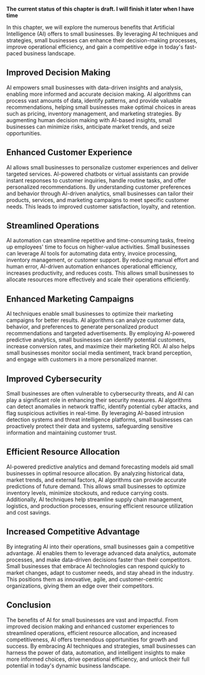 **The current status of this chapter is draft. I will finish it later when I have time**

In this chapter, we will explore the numerous benefits that Artificial Intelligence (AI) offers to small businesses. By leveraging AI techniques and strategies, small businesses can enhance their decision-making processes, improve operational efficiency, and gain a competitive edge in today's fast-paced business landscape.

Improved Decision Making
------------------------

AI empowers small businesses with data-driven insights and analysis, enabling more informed and accurate decision making. AI algorithms can process vast amounts of data, identify patterns, and provide valuable recommendations, helping small businesses make optimal choices in areas such as pricing, inventory management, and marketing strategies. By augmenting human decision making with AI-based insights, small businesses can minimize risks, anticipate market trends, and seize opportunities.

Enhanced Customer Experience
----------------------------

AI allows small businesses to personalize customer experiences and deliver targeted services. AI-powered chatbots or virtual assistants can provide instant responses to customer inquiries, handle routine tasks, and offer personalized recommendations. By understanding customer preferences and behavior through AI-driven analytics, small businesses can tailor their products, services, and marketing campaigns to meet specific customer needs. This leads to improved customer satisfaction, loyalty, and retention.

Streamlined Operations
----------------------

AI automation can streamline repetitive and time-consuming tasks, freeing up employees' time to focus on higher-value activities. Small businesses can leverage AI tools for automating data entry, invoice processing, inventory management, or customer support. By reducing manual effort and human error, AI-driven automation enhances operational efficiency, increases productivity, and reduces costs. This allows small businesses to allocate resources more effectively and scale their operations efficiently.

Enhanced Marketing Campaigns
----------------------------

AI techniques enable small businesses to optimize their marketing campaigns for better results. AI algorithms can analyze customer data, behavior, and preferences to generate personalized product recommendations and targeted advertisements. By employing AI-powered predictive analytics, small businesses can identify potential customers, increase conversion rates, and maximize their marketing ROI. AI also helps small businesses monitor social media sentiment, track brand perception, and engage with customers in a more personalized manner.

Improved Cybersecurity
----------------------

Small businesses are often vulnerable to cybersecurity threats, and AI can play a significant role in enhancing their security measures. AI algorithms can detect anomalies in network traffic, identify potential cyber attacks, and flag suspicious activities in real-time. By leveraging AI-based intrusion detection systems and threat intelligence platforms, small businesses can proactively protect their data and systems, safeguarding sensitive information and maintaining customer trust.

Efficient Resource Allocation
-----------------------------

AI-powered predictive analytics and demand forecasting models aid small businesses in optimal resource allocation. By analyzing historical data, market trends, and external factors, AI algorithms can provide accurate predictions of future demand. This allows small businesses to optimize inventory levels, minimize stockouts, and reduce carrying costs. Additionally, AI techniques help streamline supply chain management, logistics, and production processes, ensuring efficient resource utilization and cost savings.

Increased Competitive Advantage
-------------------------------

By integrating AI into their operations, small businesses gain a competitive advantage. AI enables them to leverage advanced data analytics, automate processes, and make data-driven decisions faster than their competitors. Small businesses that embrace AI technologies can respond quickly to market changes, adapt to customer needs, and stay ahead in the industry. This positions them as innovative, agile, and customer-centric organizations, giving them an edge over their competitors.

Conclusion
----------

The benefits of AI for small businesses are vast and impactful. From improved decision making and enhanced customer experiences to streamlined operations, efficient resource allocation, and increased competitiveness, AI offers tremendous opportunities for growth and success. By embracing AI techniques and strategies, small businesses can harness the power of data, automation, and intelligent insights to make more informed choices, drive operational efficiency, and unlock their full potential in today's dynamic business landscape.
